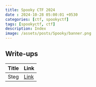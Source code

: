 ```yaml
---
title: Spooky CTF 2024
date : 2024-10-28 05:00:01 +0530
categories: [ctf, spookyctf]
tags: [spookyctf, ctf]
description: Index
image: /assets/posts/Spooky/banner.png
---
```


## Write-ups

Title | Link
--- | ---
Steg | [Link]()